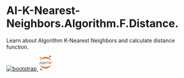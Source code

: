 # AI-K-Nearest-Neighbors.Algorithm.F.Distance.
Learn about Algorithm K-Nearest Neighbors and calculate distance function.
  <br/>

  <a href="" target="_blank" rel="noreferrer"> <img src="https://upload.wikimedia.org/wikipedia/commons/thumb/9/9a/Visual_Studio_Code_1.35_icon.svg/2048px-Visual_Studio_Code_1.35_icon.svg.png" alt="bootstrap" width="40" height="40"/> </a>
  <a href="" target="_blank" rel="noreferrer"><img src="https://raw.githubusercontent.com/github/explore/a4691f04ff219c1c2aa02fc61fda41aa43f1459a/topics/jupyter-notebook/jupyter-notebook.png" alt="spring" width="40" height="40" /></a>

